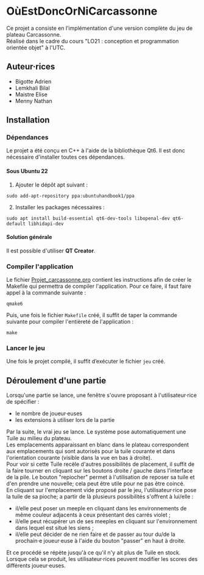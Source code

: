 # OùEstDoncOrNiCarcassonne

Ce projet a consiste en l’implémentation d'une version complète du jeu de plateau Carcassonne.   
Réalisé dans le cadre du cours "LO21 : conception et programmation orientée objet" à l'UTC.

## Auteur·rices

- Bigotte Adrien
- Lemkhali Bilal
- Maistre Elise
- Menny Nathan

## Installation

### Dépendances

Le projet a été conçu en C++ à l'aide de la bibliothèque Qt6. Il est donc nécessaire d'installer toutes ces dépendances.

#### Sous Ubuntu 22

1) Ajouter le dépôt apt suivant : 
```
sudo add-apt-repository ppa:ubuntuhandbook1/ppa
```
2) Installer les packages nécessaires : 
```
sudo apt install build-essential qt6-dev-tools libopenal-dev qt6-default libhidapi-dev
```

#### Solution générale

Il est possible d'utiliser **QT Creator**.

### Compiler l'application

Le fichier [Projet_carcassonne.pro](#Projet_carcassonne.pro) contient les instructions afin de créer le Makefile qui permettra de compiler l'application. Pour ce faire, il faut faire appel à la commande suivante :
```
qmake6
```

Puis, une fois le fichier `Makefile` créé, il suffit de taper la commande suivante pour compiler l'entièreté de l'application :
```
make
```

### Lancer le jeu

Une fois le projet compilé, il suffit d’exécuter le fichier `jeu` créé.

## Déroulement d'une partie

Lorsqu'une partie se lance, une fenêtre s'ouvre proposant à l'utilisateur·rice de spécifier :   

- le nombre de joueur·euses
- les extensions à utiliser lors de la partie

Par la suite, le vrai jeu se lance. Le système pose automatiquement une Tuile au milieu du plateau.    
Les emplacements apparaissant en blanc dans le plateau correspondent aux emplacements qui sont autorisés pour la tuile courante et dans l'orientation courante (visible dans la vue en bas à droite).   
Pour voir si cette Tuile recèle d'autres possibilités de placement, il suffit de la faire tourner en cliquant sur les boutons droite / gauche dans l'interface de la pile. Le bouton "repiocher" permet à
l'utilisation de reposer sa tuile et d'en prendre une nouvelle; cela peut être utile pour ne pas être coincé.   
En cliquant sur l'emplacement vide proposé par le jeu, l'utilisateur·rice pose la tuile de sa pioche; a partir de là plusieurs possibilités s'offrent à lui/elle :

- il/elle peut poser un meeple en cliquant dans les environnements de même couleur adjacents à ceux présentant des carrés violet ;
- il/elle peut récupérer un de ses meeples en cliquant sur l'environnement dans lequel est situé les siens ;
- il/elle peut décider de ne rien faire et de passer au tour du/de la prochain·e joueur·euse à l'aide du bouton "passer" en haut à droite.

Et ce procédé se répète jusqu'à ce qu'il n'y ait plus de Tuile en stock.   
Lorsque cela se produit, les utilisateur·rices peuvent modifier les scores des différents joueur·euses.
